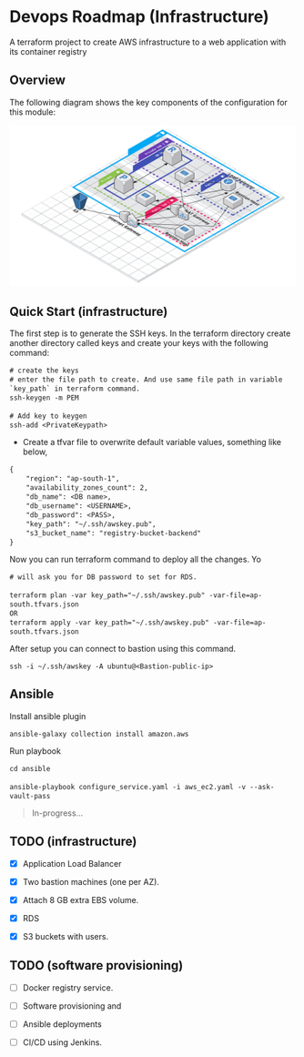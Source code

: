 # Devops Roadmap (Infrastructure)

A terraform project to create AWS infrastructure to a web application with its container registry 

## Overview

The following diagram shows the key components of the configuration for this module:

![The following diagram shows the key components of the infrastructure (in progress..)](https://raw.githubusercontent.com/neeraj9194/devops-roadmap/main/docs/devops-roadmap.png)


## Quick Start (infrastructure)

The first step is to generate the SSH keys. In the terraform directory create another directory called keys and create your keys with the following command:

```
# create the keys
# enter the file path to create. And use same file path in variable `key_path` in terraform command.
ssh-keygen -m PEM

# Add key to keygen
ssh-add <PrivateKeypath>
```

- Create a tfvar file to overwrite default variable values, something like below,
```
{
    "region": "ap-south-1",
    "availability_zones_count": 2,
    "db_name": <DB name>,
    "db_username": <USERNAME>,
    "db_password": <PASS>,
    "key_path": "~/.ssh/awskey.pub",
    "s3_bucket_name": "registry-bucket-backend"
}
```

Now you can run terraform command to deploy all the changes. Yo
```
# will ask you for DB password to set for RDS.

terraform plan -var key_path="~/.ssh/awskey.pub" -var-file=ap-south.tfvars.json
OR
terraform apply -var key_path="~/.ssh/awskey.pub" -var-file=ap-south.tfvars.json
```

After setup you can connect to bastion using this command.
```
ssh -i ~/.ssh/awskey -A ubuntu@<Bastion-public-ip>
```

## Ansible

Install ansible plugin

```
ansible-galaxy collection install amazon.aws
```

Run playbook
```
cd ansible

ansible-playbook configure_service.yaml -i aws_ec2.yaml -v --ask-vault-pass
```


> In-progress...


## TODO (infrastructure)

- [x] Application Load Balancer

- [x] Two bastion machines (one per AZ).

- [x] Attach 8 GB extra EBS volume.

- [x] RDS

- [x] S3 buckets with users.


## TODO (software provisioning) 

- [ ] Docker registry service.

- [ ] Software provisioning and 

- [ ] Ansible deployments

- [ ] CI/CD using Jenkins.
